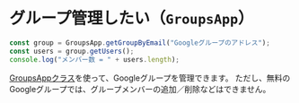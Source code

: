 # グループ管理したい（``GroupsApp``）

```js
const group = GroupsApp.getGroupByEmail("Googleグループのアドレス");
const users = group.getUsers();
console.log("メンバー数 = " + users.length);
```

[GroupsAppクラス](https://developers.google.com/apps-script/reference/groups/groups-app)を使って、Googleグループを管理できます。
ただし、無料のGoogleグループでは、グループメンバーの追加／削除などはできません。
